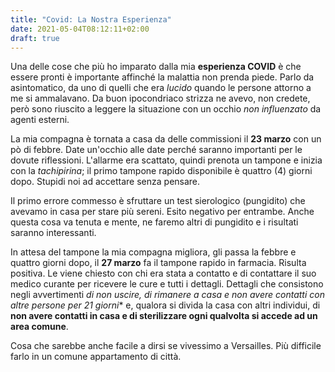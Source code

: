```yaml
---
title: "Covid: La Nostra Esperienza"
date: 2021-05-04T08:12:11+02:00
draft: true
---
```


Una delle cose che più ho imparato dalla mia **esperienza COVID** è che essere pronti è importante affinché la malattia non prenda piede.
Parlo da asintomatico, da uno di quelli che era *lucido* quando le persone attorno a me si ammalavano. Da buon ipocondriaco strizza ne avevo, non credete, però sono riuscito a leggere la situazione con un occhio *non influenzato* da agenti esterni.

La mia compagna è tornata a casa da delle commissioni il **23 marzo** con un pò di febbre. Date un'occhio alle date perché saranno importanti per le dovute riflessioni. L'allarme era scattato, quindi prenota un tampone e inizia con la *tachipirina*; il primo tampone rapido disponibile è quattro (4) giorni dopo.
Stupidi noi ad accettare senza pensare.

Il primo errore commesso è sfruttare un test sierologico (pungidito) che avevamo in casa per stare più sereni. Esito negativo per entrambe. Anche questa cosa va tenuta e mente, ne faremo altri di pungidito e i risultati saranno interessanti. 

In attesa del tampone la mia compagna migliora, gli passa la febbre e quattro giorni dopo, il **27 marzo** fa il tampone rapido in farmacia.
Risulta positiva. Le viene chiesto con chi era stata a contatto e di contattare il suo medico curante per ricevere le cure e tutti i dettagli.
Dettagli che consistono negli avvertimenti *di non uscire, di rimanere a casa e non avere contatti con altre persone per 21 giorni** e, qualora si divida la casa con altri individui, di **non avere contatti in casa e di sterilizzare ogni qualvolta si accede ad un area comune**.

Cosa che sarebbe anche facile a dirsi se vivessimo a Versailles. Più difficile farlo in un comune appartamento di città.